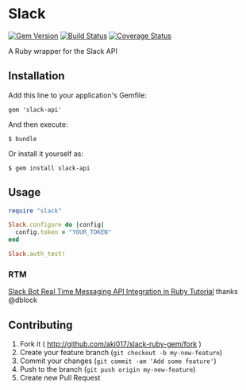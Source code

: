 # Slack

[![Gem Version](https://badge.fury.io/rb/slack-api.svg)](http://badge.fury.io/rb/slack-api)
[![Build Status](https://travis-ci.org/aki017/slack-ruby-gem.svg)](https://travis-ci.org/aki017/slack-ruby-gem)
[![Coverage Status](https://coveralls.io/repos/aki017/slack-ruby-gem/badge.svg)](https://coveralls.io/r/aki017/slack-ruby-gem)

A Ruby wrapper for the Slack API

## Installation

Add this line to your application's Gemfile:

    gem 'slack-api'

And then execute:

    $ bundle

Or install it yourself as:

    $ gem install slack-api

## Usage

```ruby
require "slack"

Slack.configure do |config|
  config.token = "YOUR_TOKEN"
end

Slack.auth_test!
```

### RTM

[Slack Bot Real Time Messaging API Integration in Ruby Tutorial](http://code.dblock.org/2015/04/28/slack-bot-real-time-messaging-api-integration-tutorial.html) thanks @dblock

## Contributing

1. Fork it ( http://github.com/aki017/slack-ruby-gem/fork )
2. Create your feature branch (`git checkout -b my-new-feature`)
3. Commit your changes (`git commit -am 'Add some feature'`)
4. Push to the branch (`git push origin my-new-feature`)
5. Create new Pull Request
